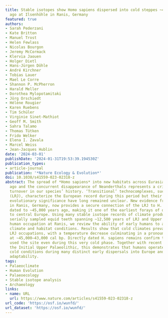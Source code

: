 ```yaml
---
title: Stable isotopes show Homo sapiens dispersed into cold steppes ~45,000 years
  ago at Ilsenhöhle in Ranis, Germany
featured: true
authors:
- Sarah Pederzani
- Kate Britton
- Manuel Trost
- Helen Fewlass
- Nicolas Bourgon
- Jeremy McCormack
- Klervia Jaouen
- Holger Dietl
- Hans-Jürgen Döhle
- André Kirchner
- Tobias Lauer
- Mael Le Corre
- Shannon P. McPherron
- Harald Meller
- Dorothea Mylopotamitaki
- Jörg Orschiedt
- Hélène Rougier
- Karen Ruebens
- Tim Schüler
- Virginie Sinet-Mathiot
- Geoff M. Smith
- Sahra Talamo
- Thomas Tütken
- Frido Welker
- Elena I. Zavala
- Marcel Weiss
- Jean-Jacques Hublin
date: '2024-03-01'
publishDate: '2024-01-31T19:53:39.194530Z'
publication_types:
- article-journal
publication: '*Nature Ecology & Evolution*'
doi: 10.1038/s41559-023-02318-z
abstract: The spread of *Homo sapiens* into new habitats across Eurasia ~45,000 years
  ago and the concurrent disappearance of Neanderthals represents a critical evolutionary
  turnover in our species’ history. ‘Transitional’ technocomplexes, such as the Lincombian–Ranisian–Jerzmanowician
  (LRJ), characterize the European record during this period but their makers and
  evolutionary significance have long remained unclear. New evidence from Ilsenhöhle
  in Ranis, Germany, now provides a secure connection of the LRJ to H. sapiens remains
  dated to ~45,000 years ago, making it one of the earliest forays of our species
  to central Europe. Using many stable isotope records of climate produced from 16
  serially sampled equid teeth spanning ~12,500 years of LRJ and Upper Palaeolithic
  human occupation at Ranis, we review the ability of early humans to adapt to different
  climate and habitat conditions. Results show that cold climates prevailed across
  LRJ occupations, with a temperature decrease culminating in a pronounced cold excursion
  at ~45,000–43,000 cal bp. Directly dated H. sapiens remains confirm that humans
  used the site even during this very cold phase. Together with recent evidence from
  the Initial Upper Palaeolithic, this demonstrates that humans operated in severe
  cold conditions during many distinct early dispersals into Europe and suggests pronounced
  adaptability.
tags:
- Palaeoclimate
- Human Evolution
- Palaeoecology
- Stable isotope analysis
- Archaeology
links:
- name: URL
  url: https://www.nature.com/articles/s41559-023-02318-z
url_code: 'https://osf.io/wunfd/'
url_dataset: 'https://osf.io/wunfd/'
---
```

